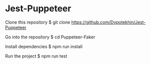 # Jest-Puppeteer
Clone this repository
$ git clone https://github.com/Dvpotekhin/Jest-Puppeteer

Go into the repository
$ cd Puppeteer-Faker

Install dependencies
$ npm run install

Run the project
$ npm run test
